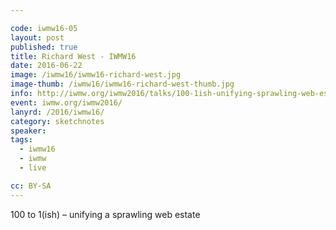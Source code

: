 ```yaml
---

code: iwmw16-05
layout: post
published: true
title: Richard West - IWMW16
date: 2016-06-22
image: /iwmw16/iwmw16-richard-west.jpg
image-thumb: /iwmw16/iwmw16-richard-west-thumb.jpg
info: http://iwmw.org/iwmw2016/talks/100-1ish-unifying-sprawling-web-estate/
event: iwmw.org/iwmw2016/
lanyrd: /2016/iwmw16/
category: sketchnotes
speaker:
tags:
  - iwmw16
  - iwmw
  - live

cc: BY-SA
---
```


100 to 1(ish) – unifying a sprawling web estate
